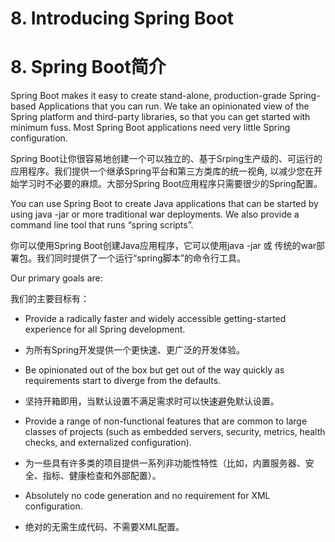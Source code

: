 # 8. Introducing Spring Boot
# 8. Spring Boot简介

Spring Boot makes it easy to create stand-alone, production-grade Spring-based Applications that you can run. We take an opinionated view of the Spring platform and third-party libraries, so that you can get started with minimum fuss. Most Spring Boot applications need very little Spring configuration.

Spring Boot让你很容易地创建一个可以独立的、基于Srping生产级的、可运行的应用程序。我们提供一个继承Spring平台和第三方类库的统一视角, 以减少您在开始学习时不必要的麻烦。大部分Spring Boot应用程序只需要很少的Spring配置。

You can use Spring Boot to create Java applications that can be started by using java -jar or more traditional war deployments. We also provide a command line tool that runs “spring scripts”.

你可以使用Spring Boot创建Java应用程序，它可以使用java -jar 或 传统的war部署包。我们同时提供了一个运行“spring脚本”的命令行工具。

Our primary goals are:

我们的主要目标有：

-  Provide a radically faster and widely accessible getting-started experience for all Spring development.

- 为所有Spring开发提供一个更快速、更广泛的开发体验。

- Be opinionated out of the box but get out of the way quickly as requirements start to diverge from the defaults.

- 坚持开箱即用，当默认设置不满足需求时可以快速避免默认设置。

- Provide a range of non-functional features that are common to large classes of projects (such as embedded servers, security, metrics, health checks, and externalized configuration).

- 为一些具有许多类的项目提供一系列非功能性特性（比如，内置服务器、安全、指标、健康检查和外部配置）。

- Absolutely no code generation and no requirement for XML configuration.

- 绝对的无需生成代码、不需要XML配置。